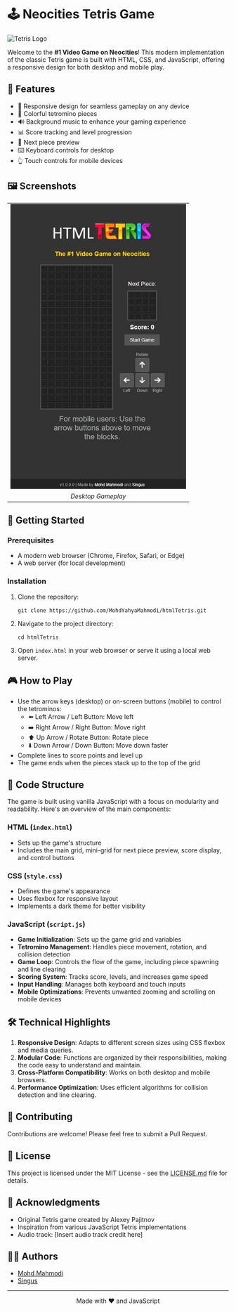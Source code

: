# 🕹️ Neocities Tetris Game

![Tetris Logo](https://esawatch.neocities.org/HTMLTTetris.png)

Welcome to the **#1 Video Game on Neocities**! This modern implementation of the classic Tetris game is built with HTML, CSS, and JavaScript, offering a responsive design for both desktop and mobile play.

## 🌟 Features

- 📱 Responsive design for seamless gameplay on any device
- 🎨 Colorful tetromino pieces
- 🔊 Background music to enhance your gaming experience
- 📊 Score tracking and level progression
- 🔄 Next piece preview
- ⌨️ Keyboard controls for desktop
- 👆 Touch controls for mobile devices

## 🖼️ Screenshots

<table>
  <tr>
    <td><img src="game.png" alt="Desktop Gameplay" width="400"/></td>
  </tr>
  <tr>
    <td align="center"><i>Desktop Gameplay</i></td>
  </tr>
</table>

## 🚀 Getting Started

### Prerequisites

- A modern web browser (Chrome, Firefox, Safari, or Edge)
- A web server (for local development)

### Installation

1. Clone the repository:
   ```
   git clone https://github.com/MohdYahyaMahmodi/htmlTetris.git
   ```
2. Navigate to the project directory:
   ```
   cd htmlTetris
   ```
3. Open `index.html` in your web browser or serve it using a local web server.

## 🎮 How to Play

- Use the arrow keys (desktop) or on-screen buttons (mobile) to control the tetrominos:
  - ⬅️ Left Arrow / Left Button: Move left
  - ➡️ Right Arrow / Right Button: Move right
  - ⬆️ Up Arrow / Rotate Button: Rotate piece
  - ⬇️ Down Arrow / Down Button: Move down faster
- Complete lines to score points and level up
- The game ends when the pieces stack up to the top of the grid

## 🧠 Code Structure

The game is built using vanilla JavaScript with a focus on modularity and readability. Here's an overview of the main components:

### HTML (`index.html`)

- Sets up the game's structure
- Includes the main grid, mini-grid for next piece preview, score display, and control buttons

### CSS (`style.css`)

- Defines the game's appearance
- Uses flexbox for responsive layout
- Implements a dark theme for better visibility

### JavaScript (`script.js`)

- **Game Initialization**: Sets up the game grid and variables
- **Tetromino Management**: Handles piece movement, rotation, and collision detection
- **Game Loop**: Controls the flow of the game, including piece spawning and line clearing
- **Scoring System**: Tracks score, levels, and increases game speed
- **Input Handling**: Manages both keyboard and touch inputs
- **Mobile Optimizations**: Prevents unwanted zooming and scrolling on mobile devices

## 🛠️ Technical Highlights

1. **Responsive Design**: Adapts to different screen sizes using CSS flexbox and media queries.
2. **Modular Code**: Functions are organized by their responsibilities, making the code easy to understand and maintain.
3. **Cross-Platform Compatibility**: Works on both desktop and mobile browsers.
4. **Performance Optimization**: Uses efficient algorithms for collision detection and line clearing.

## 🤝 Contributing

Contributions are welcome! Please feel free to submit a Pull Request.

## 📜 License

This project is licensed under the MIT License - see the [LICENSE.md](LICENSE.md) file for details.

## 👏 Acknowledgments

- Original Tetris game created by Alexey Pajitnov
- Inspiration from various JavaScript Tetris implementations
- Audio track: [Insert audio track credit here]

## 🧑‍💻 Authors

- [Mohd Mahmodi](https://github.com/MohdYahyaMahmodi/)
- [Singus](https://github.com/singus)

---

<p align="center">
  Made with ❤️ and JavaScript
</p>

